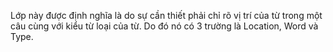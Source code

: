 Lớp này được định nghĩa là do sự cần thiết phải chỉ rõ vị trí của từ trong một câu cùng với kiểu từ loại của từ. Do đó nó có 3 trường là Location, Word và Type.
